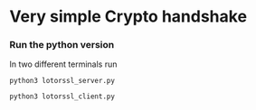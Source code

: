 # Very simple Crypto handshake

### Run the python version
In two different terminals run
```
python3 lotorssl_server.py
```
```
python3 lotorssl_client.py
```
